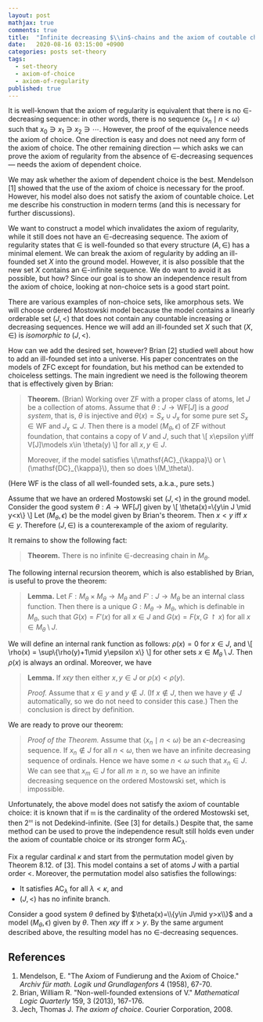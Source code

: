 ```yaml
---
layout: post
mathjax: true
comments: true
title:  "Infinite decreasing $\\in$-chains and the axiom of coutable choice"
date:   2020-08-16 03:15:00 +0900
categories: posts set-theory
tags: 
  - set-theory
  - axiom-of-choice
  - axiom-of-regularity
published: true
---
```


It is well-known that the axiom of regularity is equivalent that there is no $\in$-decreasing sequence: in other words, there is no sequence $\langle x_n\mid n<\omega\rangle$ such that $x_0\ni x_1\ni x_2\ni\cdots$. However, the proof of the equivalence needs the axiom of choice. One direction is easy and does not need any form of the axiom of choice. The other remaining direction ― which asks we can prove the axiom of regularity from the absence of $\in$-decreasing sequences ― needs the axiom of dependent choice. 

We may ask whether the axiom of dependent choice is the best. Mendelson [1] showed that the use of the axiom of choice is necessary for the proof. However, his model also does not satisfy the axiom of countable choice. Let me describe his construction in modern terms (and this is necessary for further discussions).

We want to construct a model which invalidates the axiom of regularity, while it still does not have an $\in$-decreasing sequence. The axiom of regularity states that $\in$ is well-founded so that every structure $(A,\in)$ has a minimal element. We can break the axiom of regularity by adding an ill-founded set $X$ into the ground model. However, it is also possible that the new set $X$ contains an $\in$-infinite sequence. We do want to avoid it as possible, but how? Since our goal is to show an independence result from the axiom of choice, looking at non-choice sets is a good start point.

There are various examples of non-choice sets, like amorphous sets. We will choose ordered Mostowski model because the model contains a linearly orderable set $(J,<)$ that does not contain any countable increasing or decreasing sequences. Hence we will add an ill-founded set $X$ such that $(X,\in)$ is *isomorphic to* $(J,<)$.

How can we add the desired set, however? Brian [2] studied well about how to add an ill-founded set into a universe. His paper concentrates on the models of $\mathsf{ZFC}$ except for foundation, but his method can be extended to choiceless settings. The main ingredient we need is the following theorem that is effectively given by Brian:

> **Theorem.** (Brian) Working over ZF with a proper class of atoms, let $J$ be a collection of atoms. Assume that $\theta: J \to \mathrm{WF}[J]$ is a *good system*, that is, $\theta$ is injective and $\theta(x)=S_x\cup J_x$ for some pure set $S_x\in \mathrm{WF}$ and $J_x\subseteq J$. Then there is a model $(M_\theta,\epsilon)$ of ZF without foundation, that contains a copy of $V$ and $J$, such that 
> \\[ x\epsilon y\iff V[J]\models x\in \theta(y) \\]
> for all $x,y\in J$.
> 
> Moreover, if the model satisfies \\(\mathsf{AC}\_{\kappa}\\) or \\(\mathsf{DC}\_{\kappa}\\), then so does \\(M_\theta\\).

(Here $\mathrm{WF}$ is the class of all well-founded sets, a.k.a., pure sets.)

Assume that we have an ordered Mostowski set $(J,<)$ in the ground model. Consider the good system $\theta:A\to \mathrm{WF}[J]$ given by
\\[ \theta(x)=\\{y\in J \mid y<x\\} \\]
Let $(M_\theta,\epsilon)$ be the model given by Brian's theorem. Then $x<y$ iff $x\in y$. Therefore $(J,\in)$ is a counterexample of the axiom of regularity.

It remains to show the following fact:
> **Theorem.** There is no infinite $\in$-decreasing chain in $M_\theta$.

The following internal recursion theorem, which is also established by Brian, is useful to prove the theorem:
> **Lemma.** Let $F:M_\theta\times M_\theta\to M_\theta$ and $F':J\to M_\theta$ be an internal class function. Then there is a unique $G:M_\theta\to M_\theta$, which is definable in $M_\theta$, such that $G(x)=F'(x)$ for all $x\in J$ and $G(x)=F(x, G\upharpoonright x)$ for all $x\in M_\theta\setminus J$.

We will define an internal rank function as follows: $\rho(x)=0$ for $x\in J$, and
\\[ \rho(x) = \sup\\{\rho(y)+1\mid y\epsilon x\\} \\]
for other sets $x\in M_\theta\setminus J$. Then $\rho(x)$ is always an ordinal. Moreover, we have

> **Lemma.** If $x\epsilon y$ then either $x,y\in J$ or $\rho(x)<\rho(y)$.
>
> *Proof.* Assume that $x\in y$ and $y\notin J$. (If $x\notin J$, then we have $y\notin J$ automatically, so we do not need to consider this case.) Then the conclusion is direct by definition.

We are ready to prove our theorem:
> *Proof of the Theorem.* Assume that $\langle x_n\mid n<\omega\rangle$ be an $\epsilon$-decreasing sequence. If $x_n\notin J$ for all $n<\omega$, then we have an infinite decreasing sequence of ordinals.
> Hence we have some $n<\omega$ such that $x_n\in J$. We can see that $x_m\in J$ for all $m\ge n$, so we have an infinite decreasing sequence on the ordered Mostowski set, which is impossible.

Unfortunately, the above model does not satisfy the axiom of countable choice: it is known that if $\mathfrak{m}$ is the cardinality of the ordered Mostowski set, then $2^\mathfrak{m}$ is not Dedekind-infinite. (See [3] for details.) Despite that, the same method can be used to prove the independence result still holds even under the axiom of countable choice or its stronger form $\mathsf{AC}_\lambda$.

Fix a regular cardinal $\kappa$ and start from the permutation model given by Theorem 8.12. of [3]. This model contains a set of atoms $J$ with a partial order $<$. Moreover, the permutation model also satisfies the followings:

* It satisfies $\mathsf{AC}_\lambda$ for all $\lambda<\kappa$, and
* $(J,<)$ has no infinite branch.

Consider a good system $\theta$ defined by $\theta(x)=\\{y\in J\mid y>x\\}$ and a model $(M_\theta,\epsilon)$ given by $\theta$. Then $x\epsilon y$ iff $x>y$. By the same argument described above, the resulting model has no $\in$-decreasing sequences.

References
-----

1. Mendelson, E. "The Axiom of Fundierung and the Axiom of Choice." *Archiv für math. Logik und Grundlagenfors* 4 (1958), 67-70.
1. Brian, William R. "Non-well-founded extensions of V." *Mathematical Logic Quarterly* 159, 3 (2013), 167-176.
1. Jech, Thomas J. *The axiom of choice*. Courier Corporation, 2008.